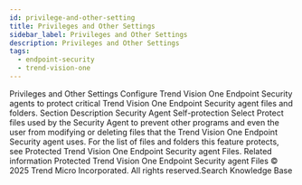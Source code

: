 ```yaml
---
id: privilege-and-other-setting
title: Privileges and Other Settings
sidebar_label: Privileges and Other Settings
description: Privileges and Other Settings
tags:
  - endpoint-security
  - trend-vision-one
---
```


 Privileges and Other Settings Configure Trend Vision One Endpoint Security agents to protect critical Trend Vision One Endpoint Security agent files and folders. Section Description Security Agent Self-protection Select Protect files used by the Security Agent to prevent other programs and even the user from modifying or deleting files that the Trend Vision One Endpoint Security agent uses. For the list of files and folders this feature protects, see Protected Trend Vision One Endpoint Security agent Files. Related information Protected Trend Vision One Endpoint Security agent Files © 2025 Trend Micro Incorporated. All rights reserved.Search Knowledge Base
